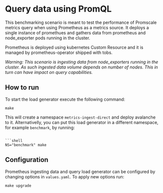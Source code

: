 # Query data using PromQL

This benchmarking scenario is meant to test the performance of Promscale metrics query when using Prometheus as a metrics source. It deploys a single instance of promethues and gathers data from prometheus and node_exporter pods running in the cluster.

Prometheus is deployed using kubernetes Custom Resource and it is managed by prometheus-operator shipped with tobs.

_Warning: This scenario is ingesting data from node_exporters running in the cluster. As such ingested data volume depends on number of nodes. This in turn can have impact on query capabilities._

## How to run

To start the load generator execute the following command:

```shell
make
```

This will create a namespace `metrics-ingest-direct` and deploy avalanche to it. Alternativelly, you can put this load generator in a different namespace, for example `benchmark`, by running:

```shell

```shell
NS="benchmark" make
```

## Configuration

Prometheus ingesting data and query load generator can be configured by changing options in `values.yaml`. To apply new options run:

```shell
make upgrade
```
